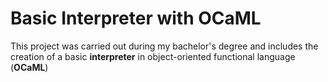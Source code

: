 # Basic Interpreter with OCaML

This project was carried out during my bachelor's degree and includes the creation of a basic **interpreter** in object-oriented functional language (**OCaML**)
